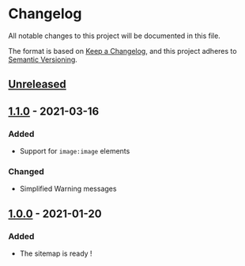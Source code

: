 # Changelog

All notable changes to this project will be documented in this file.

The format is based on [Keep a Changelog](https://keepachangelog.com/en/1.0.0/),
and this project adheres to [Semantic Versioning](https://semver.org/spec/v2.0.0.html).

## [Unreleased]()

## [1.1.0] - 2021-03-16

### Added

- Support for `image:image` elements

### Changed

- Simplified Warning messages

## [1.0.0] - 2021-01-20

### Added

- The sitemap is ready !

[1.1.0]: https://github.com/dzeiocom/libs/releases/tag/easy-sitemap%401.1.0
[1.0.0]: https://github.com/dzeiocom/libs/releases/tag/easy-sitemap%401.0.0
